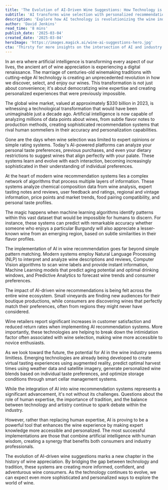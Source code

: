 ```yaml
---
title: 'The Evolution of AI-Driven Wine Suggestions: How Technology is Revolutionizing Your Wine Experience'
subtitle: 'AI transforms wine selection with personalized recommendations and data-driven insights'
description: 'Explore how AI technology is revolutionizing the wine industry by analyzing millions of data points to create personalized wine recommendations, breaking down traditional barriers and making wine expertise more accessible.'
author: 'David Jenkins'
read_time: '8 mins'
publish_date: '2025-03-04'
created_date: '2025-03-04'
heroImage: 'https://images.magick.ai/wine-ai-suggestions-hero.jpg'
cta: 'Thirsty for more insights on the intersection of AI and industry innovation? Follow us on LinkedIn to stay updated on the latest technological transformations reshaping traditional markets!'
---
```


In an era where artificial intelligence is transforming every aspect of our lives, the ancient art of wine appreciation is experiencing a digital renaissance. The marriage of centuries-old winemaking traditions with cutting-edge AI technology is creating an unprecedented revolution in how we discover, select, and enjoy our wines. This transformation is not just about convenience; it's about democratizing wine expertise and creating personalized experiences that were previously impossible.

The global wine market, valued at approximately $330 billion in 2023, is witnessing a technological transformation that would have been unimaginable just a decade ago. Artificial intelligence is now capable of analyzing millions of data points about wines, from subtle flavor notes to production methods, creating sophisticated recommendation systems that rival human sommeliers in their accuracy and personalization capabilities.

Gone are the days when wine selection was limited to expert opinions or simple rating systems. Today's AI-powered platforms can analyze your personal taste preferences, previous purchases, and even your dietary restrictions to suggest wines that align perfectly with your palate. These systems learn and evolve with each interaction, becoming increasingly sophisticated in their understanding of individual preferences.

At the heart of modern wine recommendation systems lies a complex network of algorithms that process multiple layers of information. These systems analyze chemical composition data from wine analysis, expert tasting notes and reviews, user feedback and ratings, regional and vintage information, price points and market trends, food pairing compatibility, and personal taste profiles.

The magic happens when machine learning algorithms identify patterns within this vast dataset that would be impossible for humans to discern. For instance, these systems can predict with remarkable accuracy whether someone who enjoys a particular Burgundy will also appreciate a lesser-known wine from an emerging region, based on subtle similarities in their flavor profiles.

The implementation of AI in wine recommendation goes far beyond simple pattern matching. Modern systems employ Natural Language Processing (NLP) to interpret and analyze wine descriptions and reviews, Computer Vision algorithms to scan wine labels and provide instant information, Machine Learning models that predict aging potential and optimal drinking windows, and Predictive Analytics to forecast wine trends and consumer preferences.

The impact of AI-driven wine recommendations is being felt across the entire wine ecosystem. Small vineyards are finding new audiences for their boutique productions, while consumers are discovering wines that perfectly match their preferences, often from regions they might never have considered.

Wine retailers report significant increases in customer satisfaction and reduced return rates when implementing AI recommendation systems. More importantly, these technologies are helping to break down the intimidation factor often associated with wine selection, making wine more accessible to novice enthusiasts.

As we look toward the future, the potential for AI in the wine industry seems limitless. Emerging technologies are already being developed to create virtual tasting experiences using augmented reality, predict optimal harvest times using weather data and satellite imagery, generate personalized wine blends based on individual taste preferences, and optimize storage conditions through smart cellar management systems.

While the integration of AI into wine recommendation systems represents a significant advancement, it's not without its challenges. Questions about the role of human expertise, the importance of tradition, and the balance between technology and artistry continue to spark debate within the industry.

However, rather than replacing human expertise, AI is proving to be a powerful tool that enhances the wine experience by making expert knowledge more accessible and personalized. The most successful implementations are those that combine artificial intelligence with human wisdom, creating a synergy that benefits both consumers and industry professionals.

The evolution of AI-driven wine suggestions marks a new chapter in the history of wine appreciation. By bridging the gap between technology and tradition, these systems are creating more informed, confident, and adventurous wine consumers. As the technology continues to evolve, we can expect even more sophisticated and personalized ways to explore the world of wine.